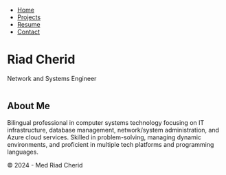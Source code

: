 <!DOCTYPE html>
<html lang="en">
<head>
  <meta charset="UTF-8">
  <meta name="viewport" content="width=device-width, initial-scale=1.0">
  <title>Home</title>
  <link rel="stylesheet" href="style.css">
</head>
<body>
 
  <nav>
    <div class="nav-container">
      <ul>
        <li><a href="index.html">Home</a></li>
        <li><a href="projects.html">Projects</a></li>
        <li><a href="resume.html">Resume</a></li>
        <li><a href="contact.html">Contact</a></li>
      </ul>
    </div>
  </nav>
  <main>
    <h1>Riad Cherid</h1>
    <p>Network and Systems Engineer</p>
    <img src="image1.jpg" alt="" style="max-width: 300px;">
    <section class="about-me">
      <h2>About Me</h2>
      <p>Bilingual professional in computer systems technology focusing on IT infrastructure, database management, network/system administration, and Azure cloud services. Skilled in problem-solving, managing dynamic environments, and proficient in multiple tech platforms and programming languages.</p>
    </section>
  </main>
  <footer>
    <p>&copy; 2024 - Med Riad Cherid</p>
  </footer>
</body>
</html>
